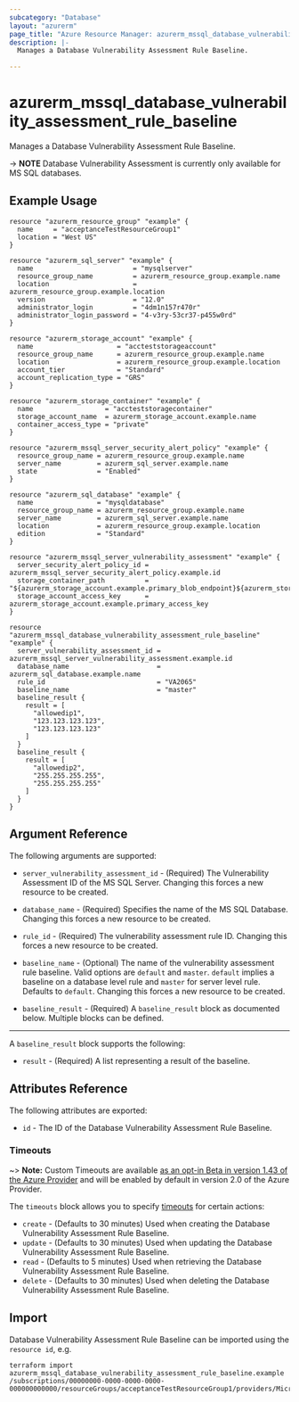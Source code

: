 ```yaml
---
subcategory: "Database"
layout: "azurerm"
page_title: "Azure Resource Manager: azurerm_mssql_database_vulnerability_assessment_rule_baseline"
description: |-
  Manages a Database Vulnerability Assessment Rule Baseline.

---
```


# azurerm_mssql_database_vulnerability_assessment_rule_baseline

Manages a Database Vulnerability Assessment Rule Baseline.

-> **NOTE** Database Vulnerability Assessment is currently only available for MS SQL databases.

## Example Usage

```hcl
resource "azurerm_resource_group" "example" {
  name     = "acceptanceTestResourceGroup1"
  location = "West US"
}

resource "azurerm_sql_server" "example" {
  name                         = "mysqlserver"
  resource_group_name          = azurerm_resource_group.example.name
  location                     = azurerm_resource_group.example.location
  version                      = "12.0"
  administrator_login          = "4dm1n157r470r"
  administrator_login_password = "4-v3ry-53cr37-p455w0rd"
}

resource "azurerm_storage_account" "example" {
  name                     = "accteststorageaccount"
  resource_group_name      = azurerm_resource_group.example.name
  location                 = azurerm_resource_group.example.location
  account_tier             = "Standard"
  account_replication_type = "GRS"
}

resource "azurerm_storage_container" "example" {
  name                  = "accteststoragecontainer"
  storage_account_name  = azurerm_storage_account.example.name
  container_access_type = "private"
}

resource "azurerm_mssql_server_security_alert_policy" "example" {
  resource_group_name = azurerm_resource_group.example.name
  server_name         = azurerm_sql_server.example.name
  state               = "Enabled"
}

resource "azurerm_sql_database" "example" {
  name                = "mysqldatabase"
  resource_group_name = azurerm_resource_group.example.name
  server_name         = azurerm_sql_server.example.name
  location            = azurerm_resource_group.example.location
  edition             = "Standard"
}

resource "azurerm_mssql_server_vulnerability_assessment" "example" {
  server_security_alert_policy_id = azurerm_mssql_server_security_alert_policy.example.id
  storage_container_path          = "${azurerm_storage_account.example.primary_blob_endpoint}${azurerm_storage_container.example.name}/"
  storage_account_access_key      = azurerm_storage_account.example.primary_access_key
}

resource "azurerm_mssql_database_vulnerability_assessment_rule_baseline" "example" {
  server_vulnerability_assessment_id = azurerm_mssql_server_vulnerability_assessment.example.id
  database_name                      = azurerm_sql_database.example.name
  rule_id                            = "VA2065"
  baseline_name                      = "master"
  baseline_result {
    result = [
      "allowedip1",
      "123.123.123.123",
      "123.123.123.123"
    ]
  }
  baseline_result {
    result = [
      "allowedip2",
      "255.255.255.255",
      "255.255.255.255"
    ]
  }
}
```

## Argument Reference

The following arguments are supported:

* `server_vulnerability_assessment_id` - (Required) The Vulnerability Assessment ID of the MS SQL Server. Changing this forces a new resource to be created.

* `database_name` - (Required) Specifies the name of the MS SQL Database. Changing this forces a new resource to be created.

* `rule_id` - (Required) The vulnerability assessment rule ID. Changing this forces a new resource to be created.

* `baseline_name` - (Optional) The name of the vulnerability assessment rule baseline. Valid options are `default` and `master`. `default` implies a baseline on a database level rule and `master` for server level rule. Defaults to `default`. Changing this forces a new resource to be created.

* `baseline_result` - (Required) A `baseline_result` block as documented below. Multiple blocks can be defined.

---

A `baseline_result` block supports the following:

* `result` - (Required) A list representing a result of the baseline.


## Attributes Reference

The following attributes are exported:

* `id` - The ID of the Database Vulnerability Assessment Rule Baseline.

### Timeouts

~> **Note:** Custom Timeouts are available [as an opt-in Beta in version 1.43 of the Azure Provider](/docs/providers/azurerm/guides/2.0-beta.html) and will be enabled by default in version 2.0 of the Azure Provider.

The `timeouts` block allows you to specify [timeouts](https://www.terraform.io/docs/configuration/resources.html#timeouts) for certain actions:

* `create` - (Defaults to 30 minutes) Used when creating the Database Vulnerability Assessment Rule Baseline.
* `update` - (Defaults to 30 minutes) Used when updating the Database Vulnerability Assessment Rule Baseline.
* `read` - (Defaults to 5 minutes) Used when retrieving the Database Vulnerability Assessment Rule Baseline.
* `delete` - (Defaults to 30 minutes) Used when deleting the Database Vulnerability Assessment Rule Baseline.

## Import

Database Vulnerability Assessment Rule Baseline can be imported using the `resource id`, e.g.

```shell
terraform import azurerm_mssql_database_vulnerability_assessment_rule_baseline.example  /subscriptions/00000000-0000-0000-0000-000000000000/resourceGroups/acceptanceTestResourceGroup1/providers/Microsoft.Sql/servers/mssqlserver/databases/mysqldatabase/vulnerabilityAssessments/Default/rules/VA2065/baselines/master
```
